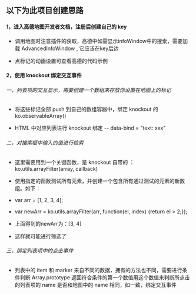 ## 以下为此项目创建思路

#### 1，进入高德地图开发者文档，注册后创建自己的 key

- 调用地图时注意插件的获取，高德中如需显示infoWindow中的搜索，需要加载 AdvancedInfoWindow , 它应该在key后边

- 点标记的动画设置可查看高德的代码示例

#### 2，使用 knockout 绑定交互事件

###### 一，列表项的交互显示，需要创建一个数组来存放你设置在地图上的标记

- 将这些标记全部 push 到自己的数组容器中，绑定 knockout 的 ko.observableArray()

- HTML 中对应列表进行 knockout 绑定 -- data-bind = "text: xxx"

###### 二，对搜索框中输入的值进行检索

- 这里需要用到一个关键函数，是 knockout 自带的 ：ko.utils.arrayFilter(array, callback)

- 使用指定的函数测试所有元素，并创建一个包含所有通过测试的元素的新数组。如下：
- var arr = [1, 2, 3, 4];
- var newArr = ko.utils.arrayFilter(arr, function(el, index) {return el > 2;});
- 上面得到的newArr为：[3, 4]

- 这样就可能进行筛选了

###### 三，绑定列表项中的点击事件

-  列表中的 item 和 marker 来自不同的数据，拥有的方法也不同，需要进行条件判断 Array.prototype 返回符合条件的第一个数值用这个数值来判断所点击的列表项的 name 是否和地图中的 name 相同，如一致，绑定交互事件

